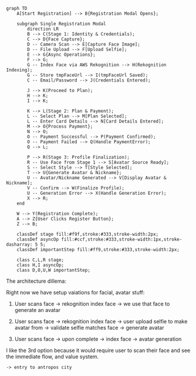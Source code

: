 ```mermaid
graph TD
    A[Start Registration] --> B{Registration Modal Opens};

    subgraph Single Registration Modal
        direction LR
        B --> C(Stage 1: Identity & Credentials);
        C --> D{Face Capture};
        D -- Camera Scan --> E[Capture Face Image];
        D -- File Upload --> F[Upload Selfie];
        E --> G{Async Operations};
        F --> G;
        G -- Index Face via AWS Rekognition --> H(Rekognition Indexing);
        G -- Store tmpFaceUrl --> I(tmpFaceUrl Saved);
        C -- Email/Password --> J(Credentials Entered);

        J --> K(Proceed to Plan);
        H --> K;
        I --> K;

        K --> L(Stage 2: Plan & Payment);
        L -- Select Plan --> M[Plan Selected];
        L -- Enter Card Details --> N[Card Details Entered];
        M --> O{Process Payment};
        N --> O;
        O -- Payment Successful --> P(Payment Confirmed);
        O -- Payment Failed --> Q(Handle PaymentError);
        Q --> L;

        P --> R(Stage 3: Profile Finalization);
        R -- Use Face from Stage 1 --> S[Avatar Source Ready];
        S -- Select Style --> T[Style Selected];
        T --> U{Generate Avatar & Nickname};
        U -- Avatar/Nickname Generated --> V[Display Avatar & Nickname];
        V -- Confirm --> W(Finalize Profile);
        U -- Generation Error --> X(Handle Generation Error);
        X --> R;
    end

    W --> Y(Registration Complete);
    A --> Z{User Clicks Register Button};
    Z --> B;

    classDef stage fill:#f9f,stroke:#333,stroke-width:2px;
    classDef asyncOp fill:#ccf,stroke:#333,stroke-width:1px,stroke-dasharray: 5 5;
    classDef importantStep fill:#ff9,stroke:#333,stroke-width:2px;

    class C,L,R stage;
    class H,I asyncOp;
    class D,O,U,W importantStep;
``` 

The architecture dillema: 

Right now we have setup vaiations for facial, avatar stuff:

1. User scans face -> rekognition index face -> we use that face to generate an avatar

2. User scans face -> rekognition index face -> user upload selfie to make avatar from -> validate selfie matches face -> generate avatar

3. User scans face -> upon complete -> index face -> avatar generation

I like the 3rd option because it would require user to scan their face and see the immediate flow, and value system.


```mermaid
-> entry to antropos city










